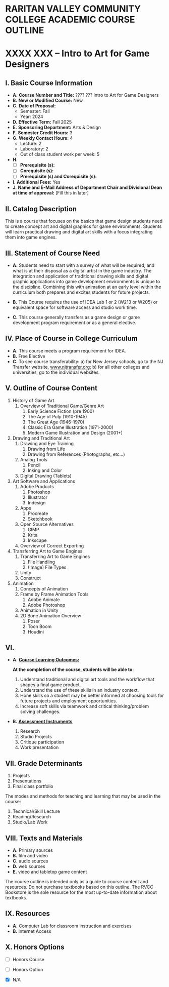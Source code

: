 # RARITAN VALLEY COMMUNITY COLLEGE ACADEMIC COURSE OUTLINE

# XXXX XXX – Intro to Art for Game Designers

## I. Basic Course Information

- **A.** **Course Number and Title:** ???? ??? Intro to Art for Game Designers
- **B.** **New or Modified Course:** New
- **C.** **Date of Proposal:**  
    - Semester: Fall  
    - Year: 2024
- **D.** **Effective Term:** Fall 2025
- **E.** **Sponsoring Department:** Arts & Design
- **F.** **Semester Credit Hours:** 3
- **G.** **Weekly Contact Hours:** 4
    - Lecture: 2
    - Laboratory: 2  
    - Out of class student work per week: 5
- **H.**  
    - [ ] **Prerequisite (s):**
    - [ ] **Corequisite (s):**
    - [ ] **Prerequisite (s) and Corequisite (s):**
- **I.** **Additional Fees:** Yes
- **J.** **Name and E-Mail Address of Department Chair and Divisional Dean at time of approval:** [Fill this in later]

## II. Catalog Description

This is a course that focuses on the basics that game design students need to create concept art and digital graphics for game environments. Students will learn practical drawing and digital art skills with a focus integrating them into game engines.

## III. Statement of Course Need

- **A.** Students need to start with a survey of what will be required, and what is at their disposal as a digital artist in the game industry. The integration and application of traditional drawing skills and digital graphic applications into game development environments is unique to the discipline. Combining this with animation at an early level within the curriculum both prepares and excites students for future projects.

- **B.** This Course requires the use of IDEA Lab 1 or 2 (W213 or W205) or equivalent space for software access and studio work time.

- **C.** This course generally transfers as a game design or game development program requirement or as a general elective.

## IV. Place of Course in College Curriculum

- **A.** This course meets a program requirement for IDEA.
- **B.** Free Elective
- **C.** To see course transferability: a) for New Jersey schools, go to the NJ Transfer website, www.njtransfer.org; b) for all other colleges and universities, go to the individual websites.

## V. Outline of Course Content

1. History of Game Art 
    1. Overview of Traditional Game/Genre Art
        1. Early Science Fiction (pre 1900)
        1. The Age of Pulp  (1910-1945)
        1. The Great Age (1946-1970)
        1. Classic Era Game Illustration (1971-2000)
        1. Modern Game Illustration and Design (2001+)
1. Drawing and Traditional Art 
    1. Drawing and Eye Training
        1. Drawing from Life
        1. Drawing from References (Photographs, etc…)
	1. Analog Tools
		1. Pencil
		1. Inking and Color
    1. Digital Drawing (Tablets)
1. Art Software and Applications
	1. Adobe Products
		1. Photoshop
		1. Illustrator
		1. Indesign
	1. Apps
		1. Procreate
		1. Sketchbook
    1. Open Source Alternatives
        1. GIMP
        1. Krita
        1. Inkscape
	1. Overview of Correct Exporting
1. Transferring Art to Game Engines	
	1. Transferring Art to Game Engines
		1. File Handling
		1. (Image) File Types
	1. Unity
	1. Construct
1. Animation
	1. Concepts of Animation	
	1. Frame by Frame Animation Tools
		1. Adobe Animate 
		1. Adobe Photoshop
	1. Animation in Unity
    1. 2D Bone Animation Overview
        1. Poser
        1. Toon Boom
        1. Houdini

## VI.

- **A.** **<u>Course Learning Outcomes:</u>**  

    **At the completion of the course, students will be able to:**  
    1. Understand traditional and digital art tools and the workflow that shapes a final game product.
    2. Understand the use of these skills in an industry context.
    3. Hone skills so a student may be better informed at choosing tools for future projects and employment opportunities.
    4. Increase soft skills via teamwork and critical thinking/problem solving challenges.

- **B.** **<u>Assessment Instruments</u>**  
    1. Research
    1. Studio Projects
    1. Critique participation
    1. Work presentation

## VII. Grade Determinants

1. Projects
1. Presentations
1. Final class portfolio

The modes and methods for teaching and learning that may be used in the course:

1. Technical/Skill Lecture
1. Reading/Research
1. Studio/Lab Work

## VIII. Texts and Materials
- **A.** Primary sources
- **B.** film and video
- **C.** audio sources
- **D.** web sources
- **E.** video and tabletop game content

The course outline is intended only as a guide to course content and resources. Do not purchase textbooks based on this outline. The RVCC Bookstore is the sole resource for the most up-to-date information about textbooks.

## IX. Resources
- **A.** Computer Lab for classroom instruction and exercises
- **B.** Internet Access

## X. Honors Options
- [ ] Honors Course
- [ ] Honors Option
- [x] N/A

